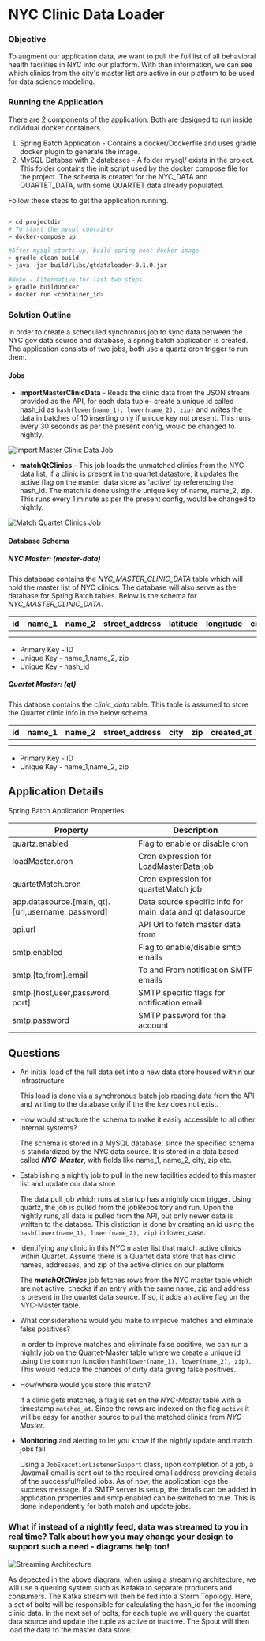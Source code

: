 # NYC Clinic Data Loader

### Objective
To augment our application data, we want to pull the full list of all behavioral health facilities in NYC into our platform.
With than information, we can see which clinics from the city's master list are active in our platform to be used for data science modeling.

### Running the Application
There are 2 components of the application. Both are designed to run inside individual docker containers.
1. Spring Batch Application - Contains a docker/Dockerfile and uses gradle docker plugin to generate the image.
2. MySQL Databse with 2 databases - A folder mysql/ exists in the project. This folder contains the init script used by the docker compose
file for the project. The schema is created for the NYC_DATA and QUARTET_DATA, with some QUARTET data already populated.

Follow these steps to get the application running.

```bash

> cd projectdir
# To start the mysql container
> docker-compose up

#After mysql starts up, build spring boot docker image
> gradle clean build
> java -jar build/libs/qtdataloader-0.1.0.jar

#Note - Alternative for last two steps
> gradle buildDocker
> docker run <container_id>

```

### Solution Outline
In order to create a scheduled synchronus job to sync data between the NYC gov data source and database, a spring batch application is created.
The application consists of two jobs, both use a quartz cron trigger to run them.

#### Jobs

 - **importMasterClinicData** - Reads the clinic data from the JSON stream provided as the API, for each data tuple- create
  a unique id called hash_id as `hash(lower(name_1), lower(name_2), zip)` and writes the data
 in batches of 10 inserting only if unique key not present. This runs every 30 seconds as per the present config,
 would be changed to nightly.

![Import Master Clinic Data Job](https://s3.amazonaws.com/qt-imgs/ImportMasterClinicData-L.png)

 - **matchQtClinics** - This job loads the unmatched clinics from the NYC data list, if a clinic is present in the quartet datastore, it updates
 the active flag on the master_data store as 'active' by referencing the hash_id. The match is done using the unique key of name, name_2, zip. This
 runs every 1 minute as per the present config, would be changed to nightly.


![Match Quartet Clinics Job](https://s3.amazonaws.com/qt-imgs/matchqtclinics.png)

#### Database Schema

##### NYC Master: (master-data)
This database contains the _NYC_MASTER_CLINIC_DATA_ table which will hold the master list of NYC clinics. The database will also
serve as the database for Spring Batch tables. Below is the schema for _NYC_MASTER_CLINIC_DATA_.

| id | name_1 | name_2 | street_address | latitude | longitude | city | zip | created_at | active | hash_id    |
|----|--------|--------|----------------|----------|-----------|------|-----|------------|--------|------------|
|    |        |        |                |          |           |      |     |            |        |            |
|    |        |        |                |          |           |      |     |            |        |            |

- Primary Key - ID
- Unique Key - name_1,name_2, zip
- Unique Key - hash_id

##### Quartet Master: (qt)
This databse contains the _clinic_data_ table. This table is assumed to store the Quartet clinic info in the below schema.

| id | name_1 | name_2 | street_address | city | zip | created_at |
|----|--------|--------|----------------|------|-----|------------|
|    |        |        |                |      |     |            |
|    |        |        |                |      |     |            |

- Primary Key - ID
- Unique Key - name_1,name_2, zip

## Application Details

Spring Batch Application Properties

| Property                                           | Description                                               |
|----------------------------------------------------|-----------------------------------------------------------|
| quartz.enabled                                     | Flag to enable or disable cron                            |
| loadMaster.cron                                    | Cron expression for LoadMasterData job                    |
| quartetMatch.cron                                  | Cron expression for quartetMatch job                      |  
| app.datasource.[main, qt].[url,username, password] | Data source specific info for main_data and qt datasource |
| api.url                                            | API Url to fetch master data from                         |
| smtp.enabled                                       | Flag to enable/disable smtp emails                        |
| smtp.[to,from].email                               | To and From notification SMTP emails                      |
| smtp.[host,user,password, port]                    | SMTP specific flags for notification email                |
| smtp.password                                      | SMTP password for the account                             |


## Questions
-  An initial load of the full data set into a new data store housed within our infrastructure

    This load is done via a synchronous batch job reading data from the API and writing to the database only if the
    the key does not exist.
- How would structure the schema to make it easily accessible to all other internal systems?

    The schema is stored in a MySQL database, since the specified schema is standardized by the NYC data source.
    It is stored in a data based called _**NYC-Master**_, with fields like name_1, name_2, city, zip etc.
- Establishing a nightly job to pull in the new facilities added to this master list and update our data store

    The data pull job which runs at startup has a nightly cron trigger. Using quartz, the job is pulled from the jobRepository
    and run. Upon the nightly runs, all data is pulled from the API, but only newer data is written to the databse.
    This distiction is done by creating an id using the `hash(lower(name_1), lower(name_2), zip)` in lower_case.

- Identifying any clinic in this NYC master list that match active clinics within Quartet. Assume there is a Quartet data store that has clinic names, addresses, and zip of the active clinics on our platform

    The _**matchQtClinics**_ job fetches rows from the NYC master table which are not active, checks if an entry
    with the same name, zip and address is present in the quartet data source. If so, it adds an active flag on the
    NYC-Master table.
- What considerations would you make to improve matches and eliminate false positives?

    In order to improve matches and eliminate false positive, we can run a nightly job on the Quartet-Master table
    where we create a unique id using the common function `hash(lower(name_1), lower(name_2), zip)`. This would reduce the
    chances of dirty data giving false positives.

- How/where would you store this match?

    If a clinic gets matches, a flag is set on the _NYC-Master_ table with a timestamp `matched_at`. Since
    the rows are indexed on the flag `active` it will be easy for another source to pull the matched clinics
    from _NYC-Master_.

- **Monitoring** and alerting to let you know if the nightly update and match jobs fail

    Using a `JobExecutionListenerSupport` class, upon completion of a job, a Javamail email is sent out
    to the required email address providing details of the successful/failed jobs. As of now, the application
    logs the success message. If a SMTP server is setup, the details can be added in application.properties and
    smtp.enabled can be switched to true.
    This is done independently for both match and update jobs.


### What if instead of a nightly feed, data was streamed to you in real time? Talk about how you may change your design to support such a need - diagrams help too!

![Streaming Architecture](https://s3.amazonaws.com/qt-imgs/StreamingArch.png)

As depected in the above diagram, when using a streaming architecture, we will use a queuing system such as Kafaka to separate producers and consumers. The Kafka stream
will then be fed into a Storm Topology. Here, a set of bolts will be responsible for calculating the hash_id for the incoming clinic data. In the next set of bolts, for each tuple
we will query the quartet data source and update the tuple as active or inactive. The Spout will then load the data to the master data store.